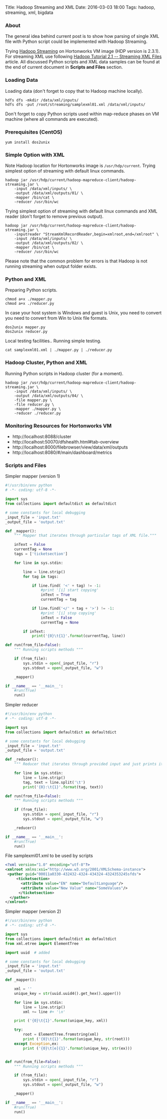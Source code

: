 Title: Hadoop Streaming and XML
Date: 2016-03-03 18:00
Tags: hadoop, streaming, xml, bigdata

### About

The general idea behind current post is to show how parsing of single XML file with Python script could be implemented with Hadoop Streaming.

Trying [Hadoop Streaming](https://hadoop.apache.org/docs/r1.2.1/streaming.html#Hadoop+Streaming) on Hortonworks VM image (HDP version is 2.3.1). For streaming XML use following [Hadoop Tutorial 2.1 -- Streaming XML Files](http://www.science.smith.edu/dftwiki/index.php/Hadoop_Tutorial_2.1_--_Streaming_XML_Files) article. All discussed Python scripts and XML data samples can be found at the end of current document in **Scripts and Files** section.

### Loading Data

Loading data (don't forget to copy that to Hadoop machine locally).

```
hdfs dfs -mkdir /data/xml/inputs/
hdfs dfs -put /root/streaming/samplexml01.xml /data/xml/inputs/
```

Don't forget to copy Python scripts used within map-reduce phases on VM machine (where all commands are executed).

### Prerequisites (CentOS)

```
yum install dos2unix
```

### Simple Option with XML

Note Hadoop location for Hortonworks image is ```/usr/hdp/current```.
Trying simplest option of streaming with default linux commands.

```
hadoop jar /usr/hdp/current/hadoop-mapreduce-client/hadoop-streaming.jar \
    -input /data/xml/inputs/ \
    -output /data/xml/outputs/01/ \
    -mapper /bin/cat \
    -reducer /usr/bin/wc
```

Trying simplest option of streaming with default linux commands and XML reader (don't forget to remove previous output).

```
hadoop jar /usr/hdp/current/hadoop-mapreduce-client/hadoop-streaming.jar \
    -inputreader "StreamXmlRecordReader,begin=xmlroot,end=/xmlroot" \
    -input /data/xml/inputs/ \
    -output /data/xml/outputs/02/ \
    -mapper /bin/cat \
    -reducer /usr/bin/wc
```

Please note that the common problem for errors is that Hadoop is not running streaming when output folder exists.

### Python and XML

Preparing Python scripts.

```
chmod a+x ./mapper.py
chmod a+x ./reducer.py
```

In case your host system is Windows and guest is Unix, you need to convert you need to convert from Win to Unix file formats.

```
dos2unix mapper.py
dos2unix reducer.py
```

Local testing facilities.. Running simple testing.
```
cat samplexml01.xml | ./mapper.py | ./reducer.py
```

### Hadoop Cluster, Python and XML

Running Python scripts in Hadoop cluster (for a moment).

```
hadoop jar /usr/hdp/current/hadoop-mapreduce-client/hadoop-streaming.jar \
    -input /data/xml/inputs/ \
    -output /data/xml/outputs/04/ \
    -file mapper.py \
    -file reducer.py \
    -mapper ./mapper.py \
    -reducer ./reducer.py
```

### Monitoring Resources for Hortonworks VM

* http://localhost:8088/cluster
* http://localhost:50070/dfshealth.html#tab-overview
* http://localhost:8000/filebrowser/view/data/xml/outputs
* http://localhost:8080/#/main/dashboard/metrics

### Scripts and Files

Simpler mapper (version 1)

```python
#!/usr/bin/env python
# -*- coding: utf-8 -*-

import sys
from collections import defaultdict as defaultdict

# some constants for local debugging
_input_file = 'input.txt'
_output_file = 'output.txt'

def _mapper():
    """ Mapper that iterates through particular tags of XML file."""

    inText = False
    currentTag = None
    tags = ['ticketsection']

    for line in sys.stdin:

        line = line.strip()
        for tag in tags:

            if line.find( '<' + tag) != -1:
                #print '[i] start copying'
                inText = True
                currentTag = tag

            if line.find('</' + tag + '>') != -1:
                #print '[i] stop copying'
                inText = False
                currentTag = None

        if inText:
            print('{0}\t{1}'.format(currentTag, line))

def run(from_file=False):
    """ Running scripts methods """

    if (from_file):
        sys.stdin = open(_input_file, "r")
        sys.stdout = open(_output_file, "w")

    _mapper()

if __name__ == '__main__':
    #run(True)
    run()
```

Simpler reducer

```python
#!/usr/bin/env python
# -*- coding: utf-8 -*-

import sys
from collections import defaultdict as defaultdict

# some constants for local debugging
_input_file = 'input.txt'
_output_file = 'output.txt'

def _reducer():
    """ Reducer that iterates through provided input and just prints it."""

    for line in sys.stdin:
        line = line.strip()
        tag, text = line.split('\t')
        print('{0}:\t{1}'.format(tag, text))

def run(from_file=False):
    """ Running scripts methods """

    if (from_file):
        sys.stdin = open(_input_file, "r")
        sys.stdout = open(_output_file, "w")

    _reducer()

if __name__ == '__main__':
    #run(True)
    run()
```

File samplexml01.xml to be used by scripts

```xml
<?xml version="1.0" encoding="utf-8"?>
<xmlroot xmlns:xsi="http://www.w3.org/2001/XMLSchema-instance">
 <pather guid="00011a0330-432432-4324-434324-4324353245sfds">
     <ticketsection>
       <attribute value="EN" name="DefaultLanguage"/>
       <attribute value="New Value" name="SomeValues"/>
      </ticketsection>
  </pather>
</xmlroot>

```

Simpler mapper (version 2)

```python
#!/usr/bin/env python
# -*- coding: utf-8 -*-

import sys
from collections import defaultdict as defaultdict
from xml.etree import ElementTree

import uuid  # added

# some constants for local debugging
_input_file = 'input.txt'
_output_file = 'output.txt'

def _mapper():

    xml = ''
    unique_key = str(uuid.uuid4().get_hex().upper())

    for line in sys.stdin:
        line = line.strip()
        xml += line #+ '\n'

    print ('{0}\t{1}'.format(unique_key, xml))

    try:
        root = ElementTree.fromstring(xml)
        print ('{0}\t{1}'.format(unique_key, str(root)))
    except Exception,ex:
        print ('{0}\t[e]{1}'.format(unique_key, str(ex)))


def run(from_file=False):
    """ Running scripts methods """

    if (from_file):
        sys.stdin = open(_input_file, "r")
        sys.stdout = open(_output_file, "w")

    _mapper()

if __name__ == '__main__':
    #run(True)
    run()
```

